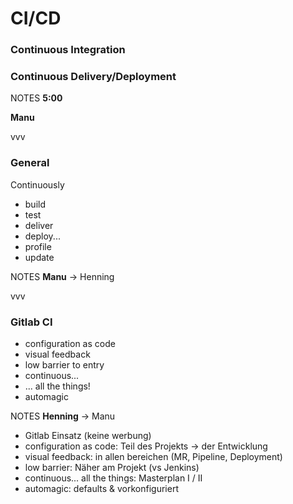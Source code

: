 #   CI/CD<!-- .element: class="fragment shrink" data-fragment-index="1" -->

### Continuous Integration<!-- .element: class="fragment" data-fragment-index="2" -->

### Continuous Delivery/Deployment<!-- .element: class="fragment" data-fragment-index="3" -->

NOTES
**5:00**

**Manu**

vvv

### General<!-- .element: class="fragment shrink" data-fragment-index="1" -->

Continuously<!-- .element: class="fragment" data-fragment-index="2" -->
  - build<!-- .element: class="fragment" data-fragment-index="2" -->
  - test<!-- .element: class="fragment" data-fragment-index="3" -->
  - deliver<!-- .element: class="fragment" data-fragment-index="4" -->
  - deploy...<!-- .element: class="fragment" data-fragment-index="5" -->
  - profile<!-- .element: class="fragment" data-fragment-index="6" -->
  - update<!-- .element: class="fragment" data-fragment-index="7" -->

NOTES
**Manu** -> Henning

vvv

### Gitlab CI<!-- .element: class="fragment shrink" data-fragment-index="1" -->

  - configuration as code<!-- .element: class="fragment" data-fragment-index="2" -->
  - visual feedback<!-- .element: class="fragment" data-fragment-index="3" -->
  - low barrier to entry<!-- .element: class="fragment" data-fragment-index="4" -->
  - continuous...<!-- .element: class="fragment" data-fragment-index="5" -->
  - ... all the things!<!-- .element: class="fragment" data-fragment-index="6" -->
  - automagic<!-- .element: class="fragment" data-fragment-index="7" -->

NOTES
**Henning** -> Manu
- Gitlab Einsatz (keine werbung)
- configuration as code: Teil des Projekts -> der Entwicklung
- visual feedback: in allen bereichen (MR, Pipeline, Deployment)
- low barrier: Näher am Projekt (vs Jenkins)
- continuous... all the things: Masterplan I / II
-  automagic: defaults & vorkonfiguriert

